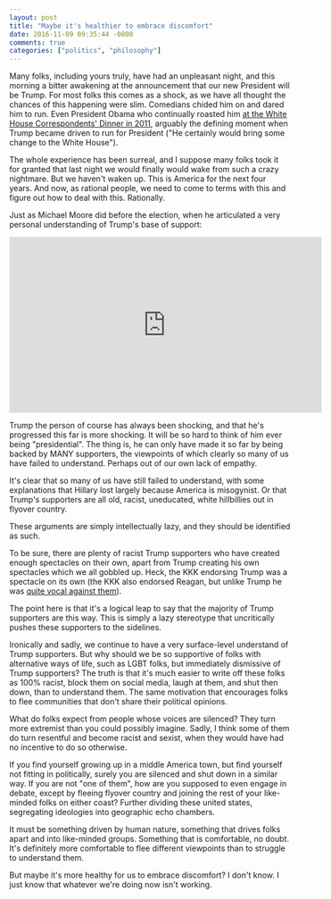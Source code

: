 ```yaml
---
layout: post
title: "Maybe it's healthier to embrace discomfort"
date: 2016-11-09 09:35:44 -0800
comments: true
categories: ["politics", "philosophy"]
---
```


Many folks, including yours truly, have had an unpleasant night, and this morning a bitter awakening at the announcement that our new President will be Trump.  For most folks this comes as a shock, as we have all thought the chances of this happening were slim.  Comedians chided him on and dared him to run.  Even President Obama who continually roasted him [at the White House Correspondents' Dinner in 2011](https://www.youtube.com/watch?v=n9mzJhvC-8E), arguably the defining moment when Trump became driven to run for President ("He certainly would bring some change to the White House").

The whole experience has been surreal, and I suppose many folks took it for granted that last night we would finally would wake from such a crazy nightmare.  But we haven't waken up.  This is America for the next four years.  And now, as rational people, we need to come to terms with this and figure out how to deal with this.  Rationally.

Just as Michael Moore did before the election, when he articulated a very personal understanding of Trump's base of support:

<iframe width="560" height="315" src="https://www.youtube.com/embed/YKeYbEOSqYc" frameborder="0" allowfullscreen></iframe>

Trump the person of course has always been shocking, and that he's progressed this far is more shocking.  It will be so hard to think of him ever being "presidential".  The thing is, he can only have made it so far by being backed by MANY supporters, the viewpoints of which clearly so many of us have failed to understand.  Perhaps out of our own lack of empathy.

It's clear that so many of us have still failed to understand, with some explanations that Hillary lost largely because America is misogynist.  Or that Trump's supporters are all old, racist, uneducated, white hillbillies out in flyover country.

These arguments are simply intellectually lazy, and they should be identified as such.

To be sure, there are plenty of racist Trump supporters who have created enough spectacles on their own, apart from Trump creating his own spectacles which we all gobbled up.  Heck, the KKK endorsing Trump was a spectacle on its own (the KKK also endorsed Reagan, but unlike Trump he was [quite vocal against them](http://www.nytimes.com/1984/05/02/us/reagan-spurns-klan-support.html)).

The point here is that it's a logical leap to say that the majority of Trump supporters are this way.  This is simply a lazy stereotype that uncritically pushes these supporters to the sidelines.

Ironically and sadly, we continue to have a very surface-level understand of Trump supporters.  But why should we be so supportive of folks with alternative ways of life, such as LGBT folks, but immediately dismissive of Trump supporters?  The truth is that it's much easier to write off these folks as 100% racist, block them on social media, laugh at them, and shut then down, than to understand them.  The same motivation that encourages folks to flee communities that don't share their political opinions.

What do folks expect from people whose voices are silenced?  They turn more extremist than you could possibly imagine.  Sadly, I think some of them do turn resentful and become racist and sexist, when they would have had no incentive to do so otherwise.

If you find yourself growing up in a middle America town, but find yourself not fitting in politically, surely you are silenced and shut down in a similar way.  If you are not "one of them", how are you supposed to even engage in debate, except by fleeing flyover country and joining the rest of your like-minded folks on either coast?  Further dividing these united states, segregating ideologies into geographic echo chambers.

It must be something driven by human nature, something that drives folks apart and into like-minded groups.  Something that is comfortable, no doubt.  It's definitely more comfortable to flee different viewpoints than to struggle to understand them.

But maybe it's more healthy for us to embrace discomfort?  I don't know.  I just know that whatever we're doing now isn't working.